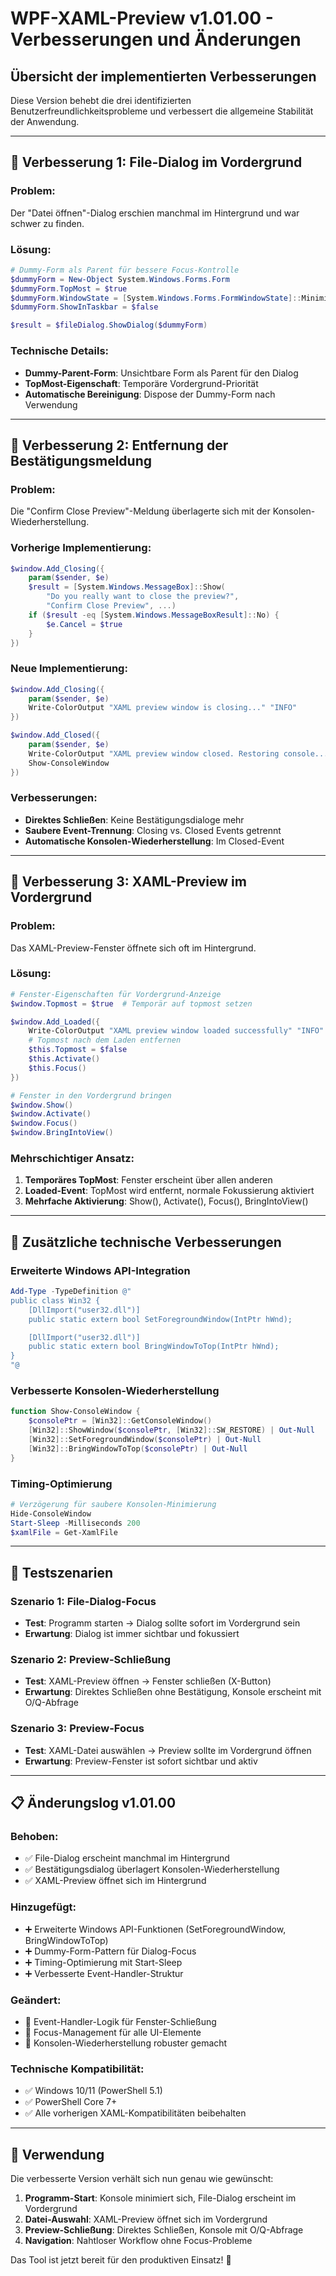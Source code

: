 ﻿# WPF-XAML-Preview v1.01.00 - Verbesserungen und Änderungen

## Übersicht der implementierten Verbesserungen

Diese Version behebt die drei identifizierten Benutzerfreundlichkeitsprobleme und verbessert die allgemeine Stabilität der Anwendung.

---

## 🎯 Verbesserung 1: File-Dialog im Vordergrund

### Problem:
Der "Datei öffnen"-Dialog erschien manchmal im Hintergrund und war schwer zu finden.

### Lösung:
```powershell
# Dummy-Form als Parent für bessere Focus-Kontrolle
$dummyForm = New-Object System.Windows.Forms.Form
$dummyForm.TopMost = $true
$dummyForm.WindowState = [System.Windows.Forms.FormWindowState]::Minimized
$dummyForm.ShowInTaskbar = $false

$result = $fileDialog.ShowDialog($dummyForm)
```

### Technische Details:
- **Dummy-Parent-Form**: Unsichtbare Form als Parent für den Dialog
- **TopMost-Eigenschaft**: Temporäre Vordergrund-Priorität
- **Automatische Bereinigung**: Dispose der Dummy-Form nach Verwendung

---

## 🎯 Verbesserung 2: Entfernung der Bestätigungsmeldung

### Problem:
Die "Confirm Close Preview"-Meldung überlagerte sich mit der Konsolen-Wiederherstellung.

### Vorherige Implementierung:
```powershell
$window.Add_Closing({
    param($sender, $e)
    $result = [System.Windows.MessageBox]::Show(
        "Do you really want to close the preview?",
        "Confirm Close Preview", ...)
    if ($result -eq [System.Windows.MessageBoxResult]::No) {
        $e.Cancel = $true
    }
})
```

### Neue Implementierung:
```powershell
$window.Add_Closing({
    param($sender, $e)
    Write-ColorOutput "XAML preview window is closing..." "INFO"
})

$window.Add_Closed({
    param($sender, $e)
    Write-ColorOutput "XAML preview window closed. Restoring console..." "INFO"
    Show-ConsoleWindow
})
```

### Verbesserungen:
- **Direktes Schließen**: Keine Bestätigungsdialoge mehr
- **Saubere Event-Trennung**: Closing vs. Closed Events getrennt
- **Automatische Konsolen-Wiederherstellung**: Im Closed-Event

---

## 🎯 Verbesserung 3: XAML-Preview im Vordergrund

### Problem:
Das XAML-Preview-Fenster öffnete sich oft im Hintergrund.

### Lösung:
```powershell
# Fenster-Eigenschaften für Vordergrund-Anzeige
$window.Topmost = $true  # Temporär auf topmost setzen

$window.Add_Loaded({
    Write-ColorOutput "XAML preview window loaded successfully" "INFO"
    # Topmost nach dem Laden entfernen
    $this.Topmost = $false
    $this.Activate()
    $this.Focus()
})

# Fenster in den Vordergrund bringen
$window.Show()
$window.Activate()
$window.Focus()
$window.BringIntoView()
```

### Mehrschichtiger Ansatz:
1. **Temporäres TopMost**: Fenster erscheint über allen anderen
2. **Loaded-Event**: TopMost wird entfernt, normale Fokussierung aktiviert
3. **Mehrfache Aktivierung**: Show(), Activate(), Focus(), BringIntoView()

---

## 🔧 Zusätzliche technische Verbesserungen

### Erweiterte Windows API-Integration
```powershell
Add-Type -TypeDefinition @"
public class Win32 {
    [DllImport("user32.dll")]
    public static extern bool SetForegroundWindow(IntPtr hWnd);

    [DllImport("user32.dll")]
    public static extern bool BringWindowToTop(IntPtr hWnd);
}
"@
```

### Verbesserte Konsolen-Wiederherstellung
```powershell
function Show-ConsoleWindow {
    $consolePtr = [Win32]::GetConsoleWindow()
    [Win32]::ShowWindow($consolePtr, [Win32]::SW_RESTORE) | Out-Null
    [Win32]::SetForegroundWindow($consolePtr) | Out-Null
    [Win32]::BringWindowToTop($consolePtr) | Out-Null
}
```

### Timing-Optimierung
```powershell
# Verzögerung für saubere Konsolen-Minimierung
Hide-ConsoleWindow
Start-Sleep -Milliseconds 200
$xamlFile = Get-XamlFile
```

---

## 🧪 Testszenarien

### Szenario 1: File-Dialog-Focus
- **Test**: Programm starten → Dialog sollte sofort im Vordergrund sein
- **Erwartung**: Dialog ist immer sichtbar und fokussiert

### Szenario 2: Preview-Schließung
- **Test**: XAML-Preview öffnen → Fenster schließen (X-Button)
- **Erwartung**: Direktes Schließen ohne Bestätigung, Konsole erscheint mit O/Q-Abfrage

### Szenario 3: Preview-Focus
- **Test**: XAML-Datei auswählen → Preview sollte im Vordergrund öffnen
- **Erwartung**: Preview-Fenster ist sofort sichtbar und aktiv

---

## 📋 Änderungslog v1.01.00

### Behoben:
- ✅ File-Dialog erscheint manchmal im Hintergrund
- ✅ Bestätigungsdialog überlagert Konsolen-Wiederherstellung
- ✅ XAML-Preview öffnet sich im Hintergrund

### Hinzugefügt:
- ➕ Erweiterte Windows API-Funktionen (SetForegroundWindow, BringWindowToTop)
- ➕ Dummy-Form-Pattern für Dialog-Focus
- ➕ Timing-Optimierung mit Start-Sleep
- ➕ Verbesserte Event-Handler-Struktur

### Geändert:
- 🔄 Event-Handler-Logik für Fenster-Schließung
- 🔄 Focus-Management für alle UI-Elemente
- 🔄 Konsolen-Wiederherstellung robuster gemacht

### Technische Kompatibilität:
- ✅ Windows 10/11 (PowerShell 5.1)
- ✅ PowerShell Core 7+
- ✅ Alle vorherigen XAML-Kompatibilitäten beibehalten

---

## 🚀 Verwendung

Die verbesserte Version verhält sich nun genau wie gewünscht:

1. **Programm-Start**: Konsole minimiert sich, File-Dialog erscheint im Vordergrund
2. **Datei-Auswahl**: XAML-Preview öffnet sich im Vordergrund
3. **Preview-Schließung**: Direktes Schließen, Konsole mit O/Q-Abfrage
4. **Navigation**: Nahtloser Workflow ohne Focus-Probleme

Das Tool ist jetzt bereit für den produktiven Einsatz! 🎉
